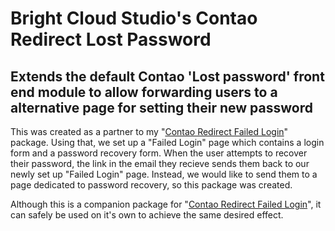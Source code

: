 # Bright Cloud Studio's Contao Redirect Lost Password
## Extends the default Contao 'Lost password' front end module to allow forwarding users to a alternative page for setting their new password

This was created as a partner to my "[Contao Redirect Failed Login](https://github.com/bright-cloud-studio/contao-redirect-failed-login)" package. Using that, we set up a "Failed Login" page which contains a login form and a password recovery form. When the user attempts to recover their password, the link in the email they recieve sends them back to our newly set up "Failed Login" page. Instead, we would like to send them to a page dedicated to password recovery, so this package was created.

Although this is a companion package for "[Contao Redirect Failed Login](https://github.com/bright-cloud-studio/contao-redirect-failed-login)", it can safely be used on it's own to achieve the same desired effect.
